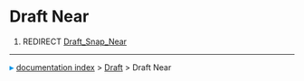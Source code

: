 # Draft Near
1.  REDIRECT [Draft_Snap_Near](Draft_Snap_Near.md)



---
![](images/Right_arrow.png) [documentation index](../README.md) > [Draft](Draft_Workbench.md) > Draft Near
